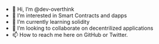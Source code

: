 - 👋 Hi, I’m @dev-overthink
- 👀 I’m interested in Smart Contracts and dapps
- 🌱 I’m currently learning solidity
- 💞️ I’m looking to collaborate on decentrilized applications
- 📫 How to reach me here on GitHub or Twitter.

<!---
dev-overthink/dev-overthink is a ✨ special ✨ repository because its `README.md` (this file) appears on your GitHub profile.
You can click the Preview link to take a look at your changes.
--->
